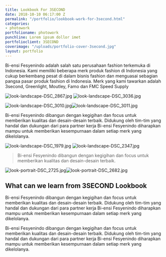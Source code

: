 ```yaml
---
title: Lookbook For 3SECOND
date: 2018-10-10 06:17:00 Z
permalink: "/portfolio/lookbook-work-for-3second.html"
categories:
- photowork
portfolioname: photowork
punchline: Lorem ipsum dollor imet
portfolioclient: 3SECOND
coverimage: "/uploads/portfolio-cover-3second.jpg"
layout: portfolio
---
```


Bi-ensi Fesyenindo adalah salah satu perusahaan fashion terkemuka di Indonesia. Kami memiliki beberapa merk produk fashion di Indonesia yang cukup berkembang pesat di dalam bisnis fashion dan menguasai sebagian pangsa pasar produk fashion di Indonesia. Merk yang kami tawarkan adalah 3second, Greenlight, Moutley, Famo dan FMC Speed Supply

![look-landscape-DSC_2867.jpg](/uploads/look-landscape-DSC_2867.jpg)
![look-landscape-DSC_3036.jpg](/uploads/look-landscape-DSC_3036.jpg)

![look-landscape-DSC_3010.jpg](/uploads/look-portrait-DSC_3010.jpg)![look-landscape-DSC_3011.jpg](/uploads/look-portrait-DSC_3011.jpg)

Bi-ensi Fesyenindo dibangun dengan kegigihan dan focus untuk memberikan kualitas dan desain-desain terbaik. Didukung oleh tim-tim yang handal dan dukungan dari para partner kerja Bi-ensi Fesyenindo diharapkan mampu untuk memberikan kesempurnaan dalam setiap merk yang dikelolanya.

![look-landscape-DSC_1979.jpg](/uploads/look-landscape-DSC_1979.jpg)
![look-landscape-DSC_2347.jpg](/uploads/look-landscape-DSC_2347.jpg)

> Bi-ensi Fesyenindo dibangun dengan kegigihan dan focus untuk memberikan kualitas dan desain-desain terbaik.

![look-portrait-DSC_2725.jpg](/uploads/look-portrait-DSC_2725.jpg)![look-portrait-DSC_2682.jpg](/uploads/look-portrait-DSC_2682.jpg)

## What can we learn from 3SECOND Lookbook

Bi-ensi Fesyenindo dibangun dengan kegigihan dan focus untuk memberikan kualitas dan desain-desain terbaik. Didukung oleh tim-tim yang handal dan dukungan dari para partner kerja Bi-ensi Fesyenindo diharapkan mampu untuk memberikan kesempurnaan dalam setiap merk yang dikelolanya.

Bi-ensi Fesyenindo dibangun dengan kegigihan dan focus untuk memberikan kualitas dan desain-desain terbaik. Didukung oleh tim-tim yang handal dan dukungan dari para partner kerja Bi-ensi Fesyenindo diharapkan mampu untuk memberikan kesempurnaan dalam setiap merk yang dikelolanya.